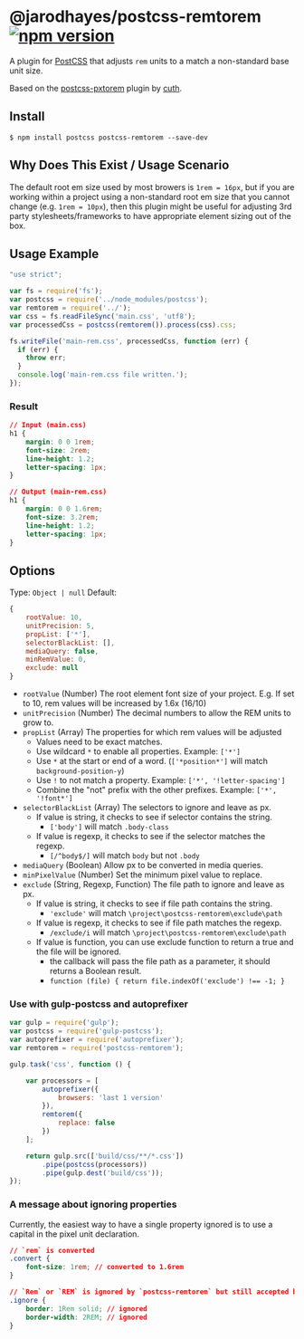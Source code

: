 # @jarodhayes/postcss-remtorem [![npm version](https://badge.fury.io/js/@jarodhayes%2Fpostcss-remtorem.svg)](https://badge.fury.io/js/@jarodhayes%2Fpostcss-remtorem)

A plugin for [PostCSS](https://github.com/ai/postcss) that adjusts `rem` units to a match a non-standard base unit size.

Based on the [postcss-pxtorem](https://github.com/cuth/postcss-pxtorem) plugin by [cuth](https://github.com/cuth).

## Install

```shell
$ npm install postcss postcss-remtorem --save-dev
```

## Why Does This Exist / Usage Scenario

The default root em size used by most browers is `1rem = 16px`, but if you are working within a project using a non-standard root em size that you cannot change (e.g. `1rem = 10px`), then this plugin might be useful for adjusting 3rd party stylesheets/frameworks to have appropriate element sizing out of the box.

## Usage Example

```js
"use strict";

var fs = require('fs');
var postcss = require('../node_modules/postcss');
var remtorem = require('../');
var css = fs.readFileSync('main.css', 'utf8');
var processedCss = postcss(remtorem()).process(css).css;

fs.writeFile('main-rem.css', processedCss, function (err) {
  if (err) {
    throw err;
  }
  console.log('main-rem.css file written.');
});

```

### Result
```css
// Input (main.css)
h1 {
    margin: 0 0 1rem;
    font-size: 2rem;
    line-height: 1.2;
    letter-spacing: 1px;
}

// Output (main-rem.css)
h1 {
    margin: 0 0 1.6rem;
    font-size: 3.2rem;
    line-height: 1.2;
    letter-spacing: 1px;
}
```

## Options

Type: `Object | null`
Default:
```js
{
    rootValue: 10,
    unitPrecision: 5,
    propList: ['*'],
    selectorBlackList: [],
    mediaQuery: false,
    minRemValue: 0,
    exclude: null
}
```

- `rootValue` (Number) The root element font size of your project. E.g. If set to 10, rem values will be increased by 1.6x (16/10)
- `unitPrecision` (Number) The decimal numbers to allow the REM units to grow to.
- `propList` (Array) The properties for which rem values will be adjusted
    - Values need to be exact matches.
    - Use wildcard `*` to enable all properties. Example: `['*']`
    - Use `*` at the start or end of a word. (`['*position*']` will match `background-position-y`)
    - Use `!` to not match a property. Example: `['*', '!letter-spacing']`
    - Combine the "not" prefix with the other prefixes. Example: `['*', '!font*']`
- `selectorBlackList` (Array) The selectors to ignore and leave as px.
    - If value is string, it checks to see if selector contains the string.
        - `['body']` will match `.body-class`
    - If value is regexp, it checks to see if the selector matches the regexp.
        - `[/^body$/]` will match `body` but not `.body`
- `mediaQuery` (Boolean) Allow px to be converted in media queries.
- `minPixelValue` (Number) Set the minimum pixel value to replace.
- `exclude` (String, Regexp, Function) The file path to ignore and leave as px.
    - If value is string, it checks to see if file path contains the string.
        - `'exclude'` will match `\project\postcss-remtorem\exclude\path`
    - If value is regexp, it checks to see if file path matches the regexp.
        - `/exclude/i` will match `\project\postcss-remtorem\exclude\path`
    - If value is function, you can use exclude function to return a true and the file will be ignored.
        - the callback will pass the file path as  a parameter, it should returns a Boolean result.
        - `function (file) { return file.indexOf('exclude') !== -1; }`

### Use with gulp-postcss and autoprefixer

```js
var gulp = require('gulp');
var postcss = require('gulp-postcss');
var autoprefixer = require('autoprefixer');
var remtorem = require('postcss-remtorem');

gulp.task('css', function () {

    var processors = [
        autoprefixer({
            browsers: 'last 1 version'
        }),
        remtorem({
            replace: false
        })
    ];

    return gulp.src(['build/css/**/*.css'])
        .pipe(postcss(processors))
        .pipe(gulp.dest('build/css'));
});
```

### A message about ignoring properties
Currently, the easiest way to have a single property ignored is to use a capital in the pixel unit declaration.

```css
// `rem` is converted
.convert {
    font-size: 1rem; // converted to 1.6rem
}

// `Rem` or `REM` is ignored by `postcss-remtorem` but still accepted by browsers
.ignore {
    border: 1Rem solid; // ignored
    border-width: 2REM; // ignored
}
```
